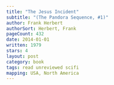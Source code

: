 ```yaml
---
title: "The Jesus Incident"
subtitle: "(The Pandora Sequence, #1)"
author: Frank Herbert
authorSort: Herbert, Frank
pageCount: 432
date: 2014-01-01
written: 1979
stars: 4
layout: post
category: book
tags: read unreviewed scifi
mapping: USA, North America
---
```


